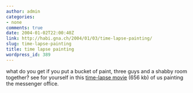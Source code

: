 ```yaml
---
author: admin
categories:
- none
comments: true
date: 2004-01-02T22:00:40Z
link: http://habi.gna.ch/2004/01/03/time-lapse-painting/
slug: time-lapse-painting
title: time lapse painting
wordpress_id: 389
---
```


what do you get if you put a bucket of paint, three guys and a shabby room together?
see for yourself in this [time-lapse movie](http://habi.gna.ch/blog/images/zentrale_streichen.mov) (656 kb) of us painting the messenger office.
